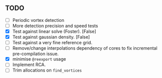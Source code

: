 ## TODO
- [ ] Periodic vortex detection
- [ ] More detection precision and speed tests
- [x] Test against linear solve (Foster). [False]
- [x] Test against gaussian density. [False]
- [ ] Test against a very fine reference grid.
- [ ] Remove/change interpolations dependency of cores to fix incremental pre-compilation issue.
- [x] minimise `@reexport` usage
- [ ] Implement RCA.
- [ ] Trim allocations on `find_vortices`

